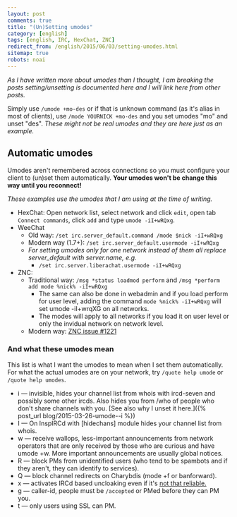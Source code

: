 ```yaml
---
layout: post
comments: true
title: "(Un)Setting umodes"
category: [english]
tags: [english, IRC, HexChat, ZNC]
redirect_from: /english/2015/06/03/setting-umodes.html
sitemap: true
robots: noai
---
```


_As I have written more about umodes than I thought, I am breaking the posts
setting/unsetting is documented here and I will link here from other posts._

Simply use `/umode +mo-des` or if that is unknown command (as it's alias in most
of clients), use `/mode YOURNICK +mo-des` and you set umodes "mo" and unset
"des". _These might not be real umodes and they are here just as an example._

## Automatic umodes

Umodes aren't remembered across connections so you must configure your client to
(un)set them automatically. **Your umodes won't be change this way until you
reconnect!**

_These examples use the umodes that I am using at the time of writing._

- HexChat: Open network list, select network and click `edit`, open tab
  `Connect commands`, click `add` and type `umode -iI+wRQxg`.
- WeeChat
  - Old way: `/set irc.server_default.command /mode $nick -iI+wRQxg`
  - Modern way (1.7+): `/set irc.server_default.usermode -iI+wRQxg`
  - _For setting umodes only for one network instead of them all replace
    server_default with server.name, e.g._
    - `/set irc.server.liberachat.usermode -iI+wRQxg`
- ZNC:
  - Traditional way: `/msg *status loadmod perform` and
    `/msg *perform add mode %nick% -iI+wRQxg`
    - The same can also be done in webadmin and if you load perform for user
      level, adding the command `mode %nick% -iI+wRQxg` will set umode -iI+wrqXG
      on all networks.
    - The modes will apply to all networks if you load it on user level or only
      the invidual network on network level.
  - Modern way: [ZNC issue #1221](https://github.com/znc/znc/issues/1221)

### And what these umodes mean

This list is what I want the umodes to mean when I set them automatically. For
what the actual umodes are on your network, try `/quote help umode` or
`/quote help umodes`.

- i — invisible, hides your channel list from whois with ircd-seven and possibly
  some other ircds. Also hides you from /who of people who don't share channels
  with you. [See also why I unset it
  here.]({% post_url blog/2015-03-26-umode--i %})
- I — On InspIRCd with [hidechans] module hides your channel list from whois.
- w — receive wallops, less-important announcements from network operators that
  are only received by those who are curious and have umode +w. More important
  announcements are usually global notices.
- R — block PMs from unidentified users (who tend to be spambots and if they
  aren't, they can identify to services).
- Q — block channel redirects on Charybdis (mode +f or banforward).
- x — activates IRCd based uncloaking even if it's
  [not that reliable.](https://gist.github.com/maxteufel/1e2cf7ada079c271bd3c)
- g — caller-id, people must be `/accepted` or PMed before they can PM you.
- t — only users using SSL can PM.
